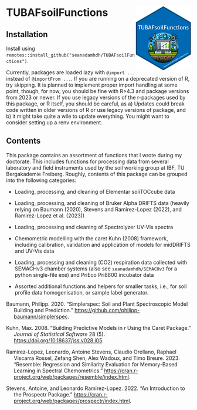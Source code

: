
# TUBAFsoilFunctions <img src="man/figures/logo.png" align="right" width = "150" alt=""/>

## Installation

Install using
`remotes::install_github("seanadamhdh/TUBAFsoilFunctions")`.

Currently, packages are loaded lazy with `@import ...` instead of
`@importFrom ...`. If you are running on a deprecated version of R, try
skipping. It is planned to implement proper import handling at some
point, though, for now, you should be fine with R\>4.3 and package
versions from 2023 or newer. If you use legacy versions of the
r-packages used by this package, or R itself, you should be careful, as
a) Updates could break code written in older versions of R or use legacy
versions of package, and b) it might take quite a wile to update
everything. You might want to consider setting up a renv environment.

## Contents

This package contains an assortment of functions that I wrote during my
doctorate. This includes functions for processing data from several
laboratory and field instruments used by the soil working group at IBF,
TU Bergakademie Freiberg. Roughly, contents of this package can be
grouped into the following categories:

- Loading, processing, and cleaning of Elementar soliTOCcube data

- Loading, processing, and cleaning of Bruker Alpha DRIFTS data (heavily
  relying on Baumann (2020), Stevens and Ramirez-Lopez (2022), and
  Ramirez-Lopez et al. (2023))

- Loading, processing and cleaning of Spectrolyzer UV-Vis spectra

- Chemometric modelling with the caret Kuhn (2008) framework, including
  calibration, validation and application of models for midDRIFTS and
  UV-Vis data

- Loading, processing and cleaning (CO2) respiration data collected with
  SEMACHv3 chamber systems (also see `seanadamhdh/SEMACHv3` for a python
  single-file exe) and PriEco Pri8800 incubator data

- Assorted additional functions and helpers for smaller tasks, i.e., for
  soil profile data homogenisation, or sample label generator.

<div id="refs" class="references csl-bib-body hanging-indent"
entry-spacing="0">

<div id="ref-baumann2020" class="csl-entry">

Baumann, Philipp. 2020. “Simplerspec: Soil and Plant Spectroscopic Model
Building and Prediction.”
<https://github.com/philipp-baumann/simplerspec>.

</div>

<div id="ref-kuhn2008" class="csl-entry">

Kuhn, Max. 2008. “Building Predictive Models in r Using the Caret
Package.” *Journal of Statistical Software* 28 (5).
<https://doi.org/10.18637/jss.v028.i05>.

</div>

<div id="ref-ramirez-lopez2023" class="csl-entry">

Ramirez-Lopez, Leonardo, Antoine Stevens, Claudio Orellano, Raphael
Viscarra Rossel, Zefang Shen, Alex Wadoux, and Timo Breure. 2023.
“Resemble: Regression and Similarity Evaluation for Memory-Based
Learning in Spectral Chemometrics.”
<https://cran.r-project.org/web/packages/resemble/index.html>.

</div>

<div id="ref-stevens2022" class="csl-entry">

Stevens, Antoine, and Leonardo Ramirez-Lopez. 2022. “An Introduction to
the Prospectr Package.”
<https://cran.r-project.org/web/packages/prospectr/index.html>.

</div>

</div>
